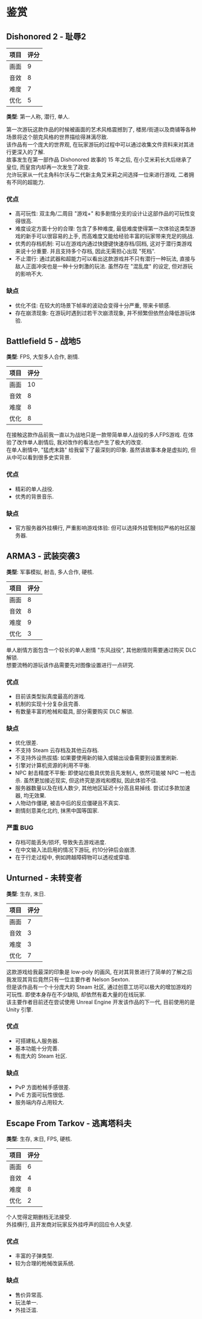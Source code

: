 # 鉴赏


## Dishonored 2 - 耻辱2

| 项目 | 评分 |
| --- | ---- |
| 画面 | 9 |
| 音效 | 8 |
| 难度 | 7 |
| 优化 | 5 |

**类型**: 第一人称, 潜行, 单人.  

第一次游玩这款作品的时候被画面的艺术风格震撼到了, 楼房/街道以及商铺等各种场景将这个朋克风格的世界描绘得淋漓尽致.  
该作品有一个庞大的世界观, 在玩家游玩的过程中可以通过收集文件资料来对其进行更深入的了解.  
故事发生在第一部作品 Dishonored 故事的 15 年之后, 在小艾米莉长大后继承了皇位, 而皇宫内却再一次发生了政变.  
允许玩家从一代主角科尔沃与二代新主角艾米莉之间选择一位来进行游戏, 二者拥有不同的超能力.  

### 优点

- 高可玩性: 双主角/二周目 "游戏+" 和多剧情分支的设计让这部作品的可玩性变得很高.
- 难度设定方面十分的合理: 包含了多种难度, 最低难度使得第一次体验这类型游戏的新手可以很容易的上手, 而高难度又能给经验丰富的玩家带来充足的挑战.
- 优秀的存档机制: 可以在游戏内通过快捷键快速存档/回档, 这对于潜行类游戏来说十分重要. 并且支持多个存档, 因此无需担心出现 "死档".
- 不止潜行: 通过武器和超能力可以看出这款游戏并不只有潜行一种玩法, 直接与敌人正面冲突也是一种十分刺激的玩法. 虽然存在 "混乱度" 的设定, 但对游玩的影响不大.

### 缺点

- 优化不佳: 在较大的场景下帧率的波动会变得十分严重, 带来卡顿感.
- 存在崩溃现象: 在游玩时遇到过若干次崩溃现象, 并不频繁但依然会降低游玩体验.


## Battlefield 5 - 战地5

**类型**: FPS, 大型多人合作, 剧情.  

| 项目 | 评分 |
| --- | ---- |
| 画面 | 10 |
| 音效 | 8 |
| 难度 | 8 |
| 优化 | 8 |

在接触这款作品前我一直以为战地只是一款带简单单人战役的多人FPS游戏. 在体验了改作单人剧情后, 我对改作的看法也产生了极大的改变.  
在单人剧情中, "猛虎末路" 给我留下了最深刻的印象. 虽然该故事本身是虚拟的, 但从中可以看到很多史实背景.  

### 优点

- 精彩的单人战役.
- 优秀的背景音乐.

### 缺点

- 官方服务器外挂横行, 严重影响游戏体验: 但可以选择外挂管制较严格的社区服务器.


## ARMA3 - 武装突袭3

**类型**: 军事模拟, 射击, 多人合作, 硬核.  

| 项目 | 评分 |
| --- | ---- |
| 画面 | 8 |
| 音效 | 8 |
| 难度 | 9 |
| 优化 | 3 |

单人剧情方面包含一个较长的单人剧情 "东风战役", 其他剧情则需要通过购买 DLC 解锁.  
想要流畅的游玩该作品需要先对图像设置进行一点研究.  

### 优点

- 目前该类型拟真度最高的游戏.
- 机制的实现十分复杂且完善.
- 有数量丰富的枪械和载具, 部分需要购买 DLC 解锁.

### 缺点

- 优化很差.
- 不支持 Steam 云存档及其他云存档.
- 不支持外设热拔插: 如果要使用新的输入或输出设备需要到设置里刷新.
- 引擎对计算机资源的利用不平衡.
- NPC 射击精度不平衡: 即使站位极具优势且先发制人, 依然可能被 NPC 一枪击杀. 虽然更加接近现实, 但这终究是游戏和模拟, 因此体验不佳.
- 服务器数量以及在线人数少, 其他地区延迟十分高且易掉线. 尝试过多款加速器, 均无效果.
- 人物动作僵硬, 被击中后的反应僵硬且不真实.
- 剧情刻意美化北约, 抹黑中国等国家.

### 严重 BUG

- 存档可能丢失/损坏, 导致失去游戏进度.
- 在中文输入法启用的情况下游玩, 约10分钟后会崩溃.
- 在于行走过程中, 例如跨越障碍物可以透视或穿墙.


## Unturned - 未转变者

**类型**: 生存, 末日.  

| 项目 | 评分 |
| --- | ---- |
| 画面 | 7 |
| 音效 | 3 |
| 难度 | 3 |
| 优化 | 7 |

这款游戏给我最深的印象是 low-poly 的画风, 在对其背景进行了简单的了解之后我发现其背后竟然只有一位主要作者 Nelson Sexton.  
但是该作品有一个十分庞大的 Steam 社区, 通过创意工坊可以极大的增加游戏的可玩性. 即使本身存在不少缺陷, 却依然有着大量的在线玩家.  
该主要作者目前还在尝试使用 Unreal Engine 开发该作品的下一代, 目前使用的是 Unity 引擎.  

### 优点

- 可搭建私人服务器.
- 基本功能十分完善.
- 有庞大的 Steam 社区.

### 缺点

- PvP 方面枪械手感很差.
- PvE 方面可玩性很低.
- 服务端内存占用较大.


## Escape From Tarkov - 逃离塔科夫

**类型**: 生存, 末日, FPS, 硬核.  

| 项目 | 评分 |
| --- | ---- |
| 画面 | 6 |
| 音效 | 4 |
| 难度 | 8 |
| 优化 | 2 |

个人觉得定期删档无法接受.  
外挂横行, 且开发商对玩家反外挂呼声的回应令人失望.  

### 优点

- 丰富的子弹类型.
- 较为合理的枪械改装系统.

### 缺点

- 售价异常高.
- 玩法单一.
- 外挂泛滥.
